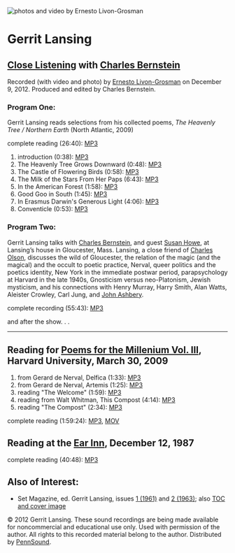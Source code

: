<img src="http://jacket2.org/sites/jacket2.org/files/imagecache/wide_main_column/Gerrit_Lansing-Ernesto-Livon_Grossman_12-09-12_4.jpg" title="photos and video by Ernesto Livon-Grosman" class="imagecache imagecache-wide_main_column imagecache-default imagecache-wide_main_column_default" />

Gerrit Lansing
==============

[Close Listening](http://writing.upenn.edu/pennsound/x/Close-Listening.php) with [Charles Bernstein](http://writing.upenn.edu/pennsound/x/Bernstein.html)
---------------------------------------------------------------------------------------------------------------------------------------------------------

Recorded (with video and photo) by [Ernesto Livon-Grosman](http://epc.buffalo.edu/authors/grosman/) on December 9, 2012. Produced and edited by Charles Bernstein.

### Program One:

Gerrit Lansing reads selections from his collected poems, *The Heavenly Tree / Northern Earth* (North Atlantic, 2009)

complete reading (26:40): [MP3](http://media.sas.upenn.edu/pennsound/authors/Lansing/Lansing-Gerrit_Close_Listening_reading_12-09_12.mp3)

1.  introduction (0:38): [MP3](http://media.sas.upenn.edu/pennsound/authors/Lansing/12-9-12/Reading/Lansing-Gerrit_01_Introduction_Close_Listening_reading_12-09_12.mp3)
2.  The Heavenly Tree Grows Downward (0:48): [MP3](http://media.sas.upenn.edu/pennsound/authors/Lansing/12-9-12/Reading/Lansing-Gerrit_02_The-Heavenly-Tree-Grows-Downward_Close_Listening_reading_12-09_12.mp3)
3.  The Castle of Flowering Birds (0:58): [MP3](http://media.sas.upenn.edu/pennsound/authors/Lansing/12-9-12/Reading/Lansing-Gerrit_03_The-Castle-of-Flowering-Birds_Close_Listening_reading_12-09_12.mp3)
4.  The Milk of the Stars From Her Paps (6:43): [MP3](http://media.sas.upenn.edu/pennsound/authors/Lansing/12-9-12/Reading/Lansing-Gerrit_04_The-Milk-of-the-Stars-From-Her-Paps_Close_Listening_reading_12-09_12.mp3)
5.  In the American Forest (1:58): [MP3](http://media.sas.upenn.edu/pennsound/authors/Lansing/12-9-12/Reading/Lansing-Gerrit_05_In-the-American-Forest_Close_Listening_reading_12-09_12.mp3)
6.  Good Goo in South (1:45): [MP3](http://media.sas.upenn.edu/pennsound/authors/Lansing/12-9-12/Reading/Lansing-Gerrit_06_Good-Goo-in-Sooth_Close_Listening_reading_12-09_12.mp3)
7.  In Erasmus Darwin's Generous Light (4:06): [MP3](http://media.sas.upenn.edu/pennsound/authors/Lansing/12-9-12/Reading/Lansing-Gerrit_07_In-Erasmus-Darwins-Generous-Light_Close_Listening_reading_12-09_12.mp3)
8.  Conventicle (0:53): [MP3](http://media.sas.upenn.edu/pennsound/authors/Lansing/12-9-12/Reading/Lansing-Gerrit_08_Conventicle_Close_Listening_reading_12-09_12.mp3)

### Program Two:

Gerrit Lansing talks with [Charles Bernstein](http://writing.upenn.edu/pennsound/x/Bernstein.html), and guest
[Susan Howe](http://writing.upenn.edu/pennsound/x/Howe.php),
at Lansing’s house in Gloucester, Mass. Lansing, a close friend of [Charles Olson](http://writing.upenn.edu/pennsound/x/Olson.php),
discusses the wild of Gloucester, the relation of the magic (and the magical) and the
occult to poetic practice, Nerval, queer politics and the poetics identity, New York in
the immediate postwar period, parapsychology at Harvard in the late 1940s, Gnosticism versus
neo-Platonism, Jewish mysticism, and his connections with Henry Murray, Harry Smith,
Alan Watts, Aleister Crowley, Carl Jung, and [John Ashbery](http://writing.upenn.edu/pennsound/x/Ashbery.php).

complete recording (55:43): [MP3](http://media.sas.upenn.edu/pennsound/authors/Lansing/Lansing-Gerrit_Close-Listening_Conversation_12-09_12.mp3)

and after the show. . .

------------------------------------------------------------------------


Reading for [Poems for the Millenium Vol. III](http://writing.upenn.edu/pennsound/x/Millennium.php#3-30-09), Harvard University, March 30, 2009
-----------------------------------------------------------------------------------------------------------------------------------------------

1.  from Gerard de Nerval, Delfica (1:33): [MP3](http://media.sas.upenn.edu/pennsound/groups/Millenium-III/Millenium-III_20_Gerrit-Lansing-reading-from-Gerard-de-Nerval_Harvard_3-30-09.mp3)
2.  from Gerard de Nerval, Artemis (1:25): [MP3](http://media.sas.upenn.edu/pennsound/groups/Millenium-III/Millenium-III_21_Gerrit-Lansing-reading-from-Gerard-de-Nerval_Harvard_3-30-09.mp3)
3.  reading "The Welcome" (1:59): [MP3](http://media.sas.upenn.edu/pennsound/groups/Millenium-III/Millenium-III_22_Gerrit-Lansing-reading-The-Welcome_Harvard_3-30-09.mp3)
4.  reading from Walt Whitman, This Compost (4:14): [MP3](http://media.sas.upenn.edu/pennsound/groups/Millenium-III/Millenium-III_23_Gerrit-Lansing-reading-from-Walt-Whitman_Harvard_3-30-09.mp3)
5.  reading "The Compost" (2:34): [MP3](http://media.sas.upenn.edu/pennsound/groups/Millenium-III/Millenium-III_24_Gerrit-Lansing-reading-The-Compost_Harvard_3-30-09.mp3)

complete reading (1:59:24): [MP3](http://media.sas.upenn.edu/pennsound/groups/Millenium-III/Millenium-III_Complete-Recording_Harvard_3-30-09.mp3), [MOV](http://media.sas.upenn.edu/file/136002)

Reading at the [Ear Inn](http://writing.upenn.edu/pennsound/x/Ear-Inn.php), December 12, 1987
---------------------------------------------------------------------------------------------

complete reading (40:48): [MP3](http://media.sas.upenn.edu/pennsound/authors/Lansing/Lansing_Gerrett_Complete-Reading_Ear-Inn_New-York_12-12-87.mp3)

Also of Interest:
-----------------

-   Set Magazine, ed. Gerrit Lansing, issues [1 (1961)](http://www.writing.upenn.edu/library/SET-1_Gerrit-Lansing_1961.pdf) and [2 (1963)](http://www.writing.upenn.edu/library/SET-2_Gerrit-Lansing_1963.pdf); also [TOC and cover image](http://web.archive.org/web/20100827191621/http://openmouth.org/setmag.html)

  
  

© 2012 Gerrit Lansing. These sound recordings are being made available for
noncommercial and educational use only. Used with permission of the author. All rights to this recorded material belong to the author.
Distributed by [PennSound](../index.html).
